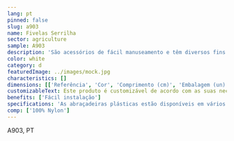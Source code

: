 ```yaml
---
lang: pt
pinned: false
slug: a903
name: Fivelas Serrilha
sector: agriculture
sample: A903
description: 'São acessórios de fácil manuseamento e têm diversos fins: fechar qualquer tipo de saco, fazer amarração de algum tecido/plástico, entre outros.'
color: white
category: d
featuredImage: ../images/mock.jpg
characteristics: []
dimensions: [['Referência', 'Cor', 'Comprimento (cm)', 'Embalagem (un)'], ['Fivela Serrilha', 'Preto', '20', '100'], ['Fivela Serrilha', 'Preto', '37', '100']]
customizableText: Este produto é customizável de acordo com as suas necessidades. Contacte-nos para mais informações.
benefits: ['Fácil instalação']
specifications: 'As abraçadeiras plásticas estão disponíveis em vários tamanhos e cores. São de fácil instalação, manualmente ou com ferramentas apropriadas, podendo ser aplicadas em interior ou exterior'
comp: ['100% Nylon']
---
```


A903, PT
